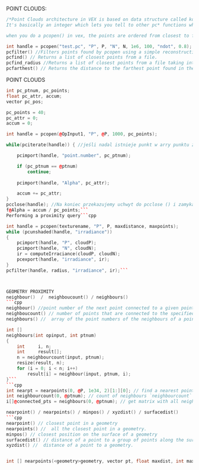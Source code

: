 POINT CLOUDS:
```cpp
/*Point Clouds architecture in VEX is based on data structure called kd-trees. They are created in memory from Houdini geometry and kept in cache for a period of VEX execution. Handle is like a reference of this structure inside a single VEX instance . If you create two point clouds, they will probably have handles 0 and 1 pc functions require that handle to find the point cloud to both read and write in to the separate memory.
It's basically an integer which lets you tell to other pc* functions which point cloud you're interested in (among many possibly created)

when you do a pcopen() in vex, the points are ordered from closest to farthest. also, if you simply restrict your pcopen() to a single point, it will be the one that's closest to your search point.*/

int handle = pcopen("test.pc", "P", P, "N", N, 1e6, 100, "ndot", 0.8); // This will only return points where dot(N, Npoint) > 0.8 Returns a handle to a point cloud file.
pcfilter() //Filters points found by pcopen using a simple reconstruction filter.
pcfind() // Returns a list of closest points from a file.
pcfind_radius //Returns a list of closest points from a file taking into account their radii.
pcfarthest() // Returns the distance to the farthest point found in the search performed by pcopen.
```


POINT CLOUDS
```cpp
int pc_ptnum, pc_points;
float pc_attr, accum;
vector pc_pos;

pc_points = 40;
pc_attr = 0;
accum = 0;

int handle = pcopen(@OpInput1, "P", @P, 1000, pc_points);

while(pciterate(handle)) { //jeśli nadal istnieje punkt w arry punktu zbliżeniowego, zwraca on 1 i wchodzi do pętle while. Jeśli nie ma żadnego punktu, zwraca 0 i nie wchodzi w pętlę

    pcimport(handle, "point.number", pc_ptnum);

    if (pc_ptnum == @ptnum)
        continue; 
    
    pcimport(handle, "Alpha", pc_attr);

    accum += pc_attr;
}
pcclose(handle); //Na koniec przekazujemy uchwyt do pcclose () i zamykamy uchwyt, aby uzyskać dostęp do bazy danych punktu zbliżeniowego. 
f@Alpha = accum / pc_points;```
Performing a proximity query```cpp

int handle = pcopen(texturename, "P", P, maxdistance, maxpoints);
while (pcunshaded(handle, "irradiance"))
{
    pcimport(handle, "P", cloudP);
    pcimport(handle, "N", cloudN);
    ir = computeIrraciance(cloudP, cloudN);
    pcexport(handle, "irradiance", ir);
}
pcfilter(handle, radius, "irradiance", ir);```



GEOMETRY PROXIMITY 
neighbour()  /  neighboucount() / neighbours()
```cpp
neighbour() //point number of the next point connected to a given point
neighboucount() // number of points that are connected to the specified point.
neighbours() //  array of the point numbers of the neighbours of a point.

int []
neighbours(int opinput, int ptnum)
{
    int     i, n;
    int     result[];
    n = neighbourcount(input, ptnum);
    resize(result, n);
    for (i = 0; i < n; i++)
        result[i] = neighbour(input, ptnum, i);
}```
```cpp
int nearpt = nearpoints(0, @P, 1e34, 2)[1:][0]; // find a nearest point which is not self
int neighbourcount(0, @ptnum); // count of neighbours `neighbourcount` / `neighbours` Connected Points:
i[]@connected_pts = neighbours(0, @ptnum); // get matrix with all neighbours```

nearpoint() / nearpoints() / minpos() / xyzdist() / surfacedist()
```cpp
nearpoint() // closest point in a geometry
nearpoints() //  all the closest point in a geometry.
minpos() // closest position on the surface of a geometry
surfacedist() // distance of a point to a group of points along the surface of a geometry
xyzdist() //  distance of a point to a geometry.
```
```cpp

int [] nearpoints(<geometry>geometry, vector pt, float maxdist, int maxpts) ```


